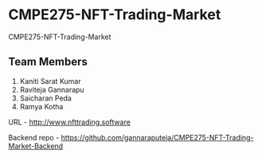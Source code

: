 # CMPE275-NFT-Trading-Market
CMPE275-NFT-Trading-Market

## Team Members
1. Kaniti Sarat Kumar
2. Raviteja Gannarapu
3. Saicharan Peda
4. Ramya Kotha

URL - http://www.nfttrading.software

Backend repo - https://github.com/gannaraputeja/CMPE275-NFT-Trading-Market-Backend
